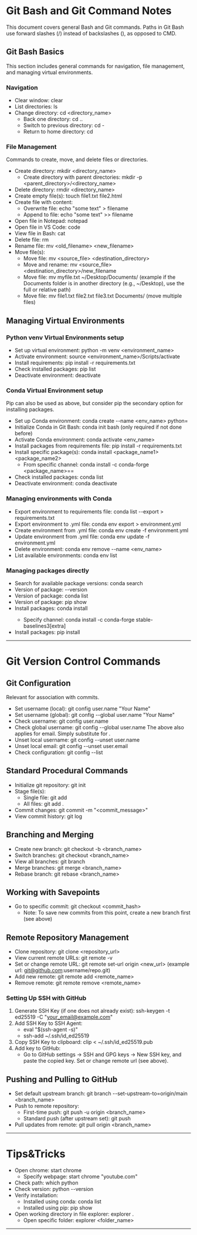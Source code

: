 # Git Bash and Git Command Notes

This document covers general Bash and Git commands. Paths in Git Bash use forward slashes (/) instead of backslashes (\), as opposed to CMD.

## Git Bash Basics
This section includes general commands for navigation, file management, and managing virtual environments.

### Navigation
- Clear window: clear
- List directories: ls
- Change directory: cd <directory_name>
  - Back one directory: cd ..
  - Switch to previous directory: cd -
  - Return to home directory: cd

### File Management
Commands to create, move, and delete files or directories.

- Create directory: mkdir <directory_name>
  - Create directory with parent directories: mkdir -p <parent_directory>/<directory_name>
- Delete directory: rmdir <directory_name>
- Create empty file(s): touch file1.txt file2.html
- Create file with content:
  - Overwrite file: echo "some text" > filename
  - Append to file: echo "some text" >> filename
- Open file in Notepad: notepad <filename>
- Open file in VS Code: code <filename>
- View file in Bash: cat <filename>
- Delete file: rm <filename>
- Rename file: mv <old_filename> <new_filename>
- Move file(s):
  - Move file: mv <source_file> <destination_directory>
  - Move and rename: mv <source_file> <destination_directory>/new_filename
  - Move file: mv myfile.txt ~/Desktop/Documents/ (example if the Documents folder is in another directory (e.g., ~/Desktop), use the full or relative path)
  - Move file: mv file1.txt file2.txt file3.txt Documents/ (move multiple files)

## Managing Virtual Environments

### Python venv Virtual Environments setup
- Set up virtual environment: python -m venv <environment_name>
- Activate environment: source <environment_name>/Scripts/activate
- Install requirements: pip install -r requirements.txt
- Check installed packages: pip list
- Deactivate environment: deactivate

### Conda Virtual Environment setup
Pip can also be used as above, but consider pip the secondary option for installing packages.
- Set up Conda environment: conda create --name <env_name> python=<version>
- Initialize Conda in Git Bash: conda init bash (only required if not done before)
- Activate Conda environment: conda activate <env_name>
- Install packages from requirements file: pip install -r requirements.txt
- Install specific package(s): conda install <package_name1> <package_name2>
  - From specific channel: conda install -c conda-forge <package_name>==<version>
- Check installed packages: conda list
- Deactivate environment: conda deactivate

### Managing environments with Conda
- Export environment to requirements file: conda list --export > requirements.txt
- Export environment to .yml file: conda env export > environment.yml
- Create environment from .yml file: conda env create -f environment.yml
- Update environment from .yml file: conda env update -f environment.yml
- Delete environment: conda env remove --name <env_name>
- List available environments: conda env list

### Managing packages directly
- Search for available package versions: conda search <package>
- Version of package: <package> --version
- Version of package: conda list <package>
- Version of package: pip show <package>
- Install packages: conda install <package>
  - Specify channel: conda install -c conda-forge stable-baselines3[extra]
- Install packages: pip install <package>

---

# Git Version Control Commands

## Git Configuration
Relevant for association with commits.
- Set username (local): git config user.name "Your Name"
- Set username (global): git config --global user.name "Your Name"
- Check username: git config user.name
- Check global username: git config --global user.name
The above also applies for email. Simply substitute <name> for <email>.
- Unset local username: git config --unset user.name
- Unset local email: git config --unset user.email
- Check configuration: git config --list


## Standard Procedural Commands
- Initialize git repository: git init
- Stage file(s): 
  - Single file: git add <filename>
  - All files: git add .
- Commit changes: git commit -m "<commit_message>"
- View commit history: git log

## Branching and Merging
- Create new branch: git checkout -b <branch_name>
- Switch branches: git checkout <branch_name>
- View all branches: git branch
- Merge branches: git merge <branch_name>
- Rebase branch: git rebase <branch_name>

## Working with Savepoints
- Go to specific commit: git checkout <commit_hash>
  - Note: To save new commits from this point, create a new branch first (see above)

## Remote Repository Management
- Clone repository: git clone <repository_url>
- View current remote URLs: git remote -v
- Set or change remote URL: git remote set-url origin <new_url> (example url: git@github.com:username/repo.git) 
- Add new remote: git remote add <remote_name> <url>
- Remove remote: git remote remove <remote_name>

### Setting Up SSH with GitHub
1. Generate SSH Key (if one does not already exist): ssh-keygen -t ed25519 -C "your_email@example.com"
2. Add SSH Key to SSH Agent:
   - eval "$(ssh-agent -s)"
   - ssh-add ~/.ssh/id_ed25519
3. Copy SSH Key to clipboard: clip < ~/.ssh/id_ed25519.pub
4. Add key to GitHub:
   - Go to GitHub settings → SSH and GPG keys → New SSH key, and paste the copied key.
Set or change remote url (see above).

## Pushing and Pulling to GitHub
- Set default upstream branch: git branch --set-upstream-to=origin/main <branch_name>
- Push to remote repository:
  - First-time push: git push -u origin <branch_name>
  - Standard push (after upstream set): git push
- Pull updates from remote: git pull origin <branch_name>

---

# Tips&Tricks

- Open chrome: start chrome
  - Specify webpage: start chrome "youtube.com"
- Check path: which python
- Check version: python --version
- Verify installation:
  - Installed using conda: conda list <package>
  - Installed using pip: pip show <package>
- Open working directory in file explorer: explorer .
  - Open specific folder: explorer <folder_name>

---
